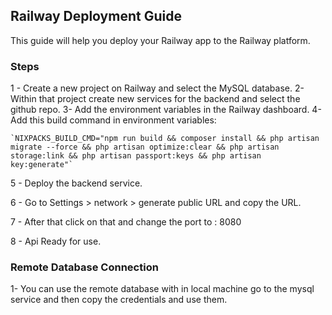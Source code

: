 
## Railway Deployment Guide

This guide will help you deploy your Railway app to the Railway platform.

### Steps 
1 - Create a new project on Railway and select the MySQL database.
2- Within that project create new services for the backend and select the github repo.
3- Add the environment variables in the Railway dashboard.
4- Add this build command in environment variables:

    `NIXPACKS_BUILD_CMD="npm run build && composer install && php artisan migrate --force && php artisan optimize:clear && php artisan storage:link && php artisan passport:keys && php artisan key:generate"`

5 - Deploy the backend service.

6 - Go to Settings > network > generate public URL and copy the URL.

7 - After that click on that and change the port to : 8080

8 - Api Ready for use.


### Remote Database Connection 
1- You can use the remote database with in local machine go to the mysql service and then copy the credentials and use them.
